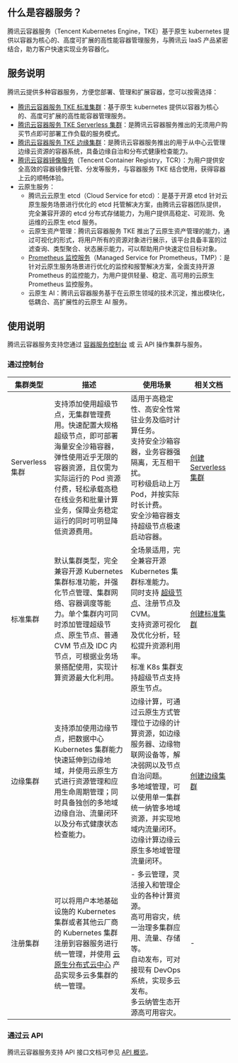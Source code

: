 
## 什么是容器服务？
腾讯云容器服务（Tencent Kubernetes Engine，TKE）基于原生 kubernetes 提供以容器为核心的、高度可扩展的高性能容器管理服务，与腾讯云 IaaS 产品紧密结合，助力客户快速实现业务容器化。

## 服务说明
腾讯云提供多种容器服务，方便您部署、管理和扩展容器，您可以按需选择：
- [腾讯云容器服务 TKE 标准集群](https://intl.cloud.tencent.com/document/product/457/6759)：基于原生 kubernetes 提供以容器为核心的、高度可扩展的高性能容器管理服务。
- [腾讯云容器服务 TKE Serverless 集群](https://intl.cloud.tencent.com/document/product/457/34040)：是腾讯云容器服务推出的无须用户购买节点即可部署工作负载的服务模式。
- [腾讯云容器服务 TKE 边缘集群](https://intl.cloud.tencent.com/document/product/457/35390)：是腾讯云容器服务推出的用于从中心云管理边缘云资源的容器系统，具备边缘自治和分布式健康检查能力。
- [腾讯云容器镜像服务](https://intl.cloud.tencent.com/document/product/1051/35480)（Tencent Container Registry，TCR）：为用户提供安全高效的容器镜像托管、分发等服务，与容器服务 TKE 结合使用，获得容器上云的顺畅体验。
- 云原生服务：
	- 腾讯云云原生 etcd（Cloud Service for etcd）：是基于开源 etcd 针对云原生服务场景进行优化的 etcd 托管解决方案，由腾讯云容器团队提供，完全兼容开源的 etcd 分布式存储能力，为用户提供高稳定、可观测、免运维的云原生 etcd 服务。
	- 云原生资产管理：腾讯云容器服务 TKE 推出了云原生资产管理的能力，通过可视化的形式，将用户所有的资源对象进行展示，该平台具备丰富的过滤查询、类型聚合、状态展示能力，可以帮助用户快速定位目标对象。
	- [Prometheus 监控服务](https://intl.cloud.tencent.com/document/product/457/46734)（Managed Service for Prometheus，TMP）：是针对云原生服务场景进行优化的监控和报警解决方案，全面支持开源 Prometheus 的监控能力，为用户提供轻量、稳定、高可用的云原生 Prometheus 监控服务。
	- 云原生 AI：腾讯云容器服务基于在云原生领域的技术沉淀，推出模块化，低耦合、高扩展性的云原生 AI 服务。


## 使用说明
腾讯云容器服务支持您通过 [容器服务控制台](https://console.cloud.tencent.com/tke2/overview) 或 云 API 操作集群与服务。

### 通过控制台

| 集群类型 	| 描述 	| 使用场景 	| 相关文档 	|
|---	|---	|---	|---	|
| Serverless 集群 	| 支持添加使用超级节点，无集群管理费用。快速配置大规格超级节点，即可部署海量安全沙箱容器，弹性使用近乎无限的容器资源，且仅需为实际运行的 Pod 资源付费，轻松承载高稳在线业务和批量计算业务，保障业务稳定运行的同时可明显降低资源费用。 	|   适用于高稳定性、高安全性常驻业务及临时计算任务。<br> 支持安全沙箱容器，业务容器强隔离，无互相干扰。<br> 可秒级启动上万 Pod，并按实际时长计费。<br> 安全沙箱容器支持超级节点极速启动容器。 	| <a href="https://intl.cloud.tencent.com/document/product/457/34048">创建 Serverless 集群 </a> 	|
| 标准集群 	| 默认集群类型，完全兼容开源 Kubernetes 集群标准功能，并强化节点管理、集群网络、容器调度等能力。单个集群内可同时添加管理超级节点、原生节点、普通 CVM 节点及 IDC 内节点，可根据业务场景搭配使用，实现计算资源最大化利用。 	|  全场景适用，完全兼容开源 Kubernetes 集群标准能力。<br> 同时支持 [超级节点](https://intl.cloud.tencent.com/document/product/457/39759)、注册节点及 CVM。<br> 支持资源可视化及优化分析，轻松提升资源利用率。<br> 标准 K8s 集群支持超级节点支持原生节点。 	| <a href="https://intl.cloud.tencent.com/document/product/457/30637">创建标准集群</a> 	|
| 边缘集群 	| 支持添加使用边缘节点，把数据中心 Kubernetes 集群能力快速延伸到边缘地域，并使用云原生方式进行资源管理和应用生命周期管理；同时具备独创的多地域边缘自治、流量闭环以及分布式健康状态检查能力。 	|   边缘计算，可通过云原生方式管理位于边缘的计算资源，如边缘服务器、边缘物联网设备等，解决弱网以及节点自治问题。<br> 多地域管理，可以使用单一集群统一纳管多地域资源，并实现地域内流量闭环。<br> 边缘计算边缘云原生多地域管理流量闭环。 	| <a href="https://intl.cloud.tencent.com/document/product/457/35385">创建边缘集群</a> 	|
| 注册集群 	| 可以将用户本地基础设施的 Kubernetes 集群或者其他云厂商的 Kubernetes 集群注册到容器服务进行统一管理，并使用 [云原生分布式云中心](https://intl.cloud.tencent.com/document/product/1144/45536) 产品实现多云多集群的统一管理。 	| - 多云管理，灵活接入和管理企业的各种计算资源。<br> 高可用容灾，统一治理多集群应用、流量、存储等。<br> 自动发布，可对接现有 DevOps 系统，实现多云发布。<br> 多云纳管生态开源高可用容灾。 	| -	|


### 通过云 API
腾讯云容器服务支持 API 接口文档可参见 [API 概览](https://intl.cloud.tencent.com/document/product/457/32029)。

